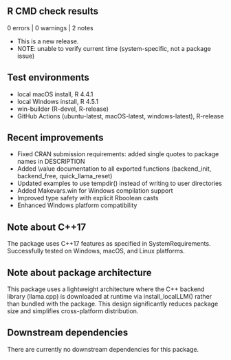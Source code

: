 ## R CMD check results

0 errors | 0 warnings | 2 notes

* This is a new release.
* NOTE: unable to verify current time (system-specific, not a package issue)

## Test environments

* local macOS install, R 4.4.1
* local Windows install, R 4.5.1
* win-builder (R-devel, R-release)
* GitHub Actions (ubuntu-latest, macOS-latest, windows-latest), R-release

## Recent improvements

* Fixed CRAN submission requirements: added single quotes to package names in DESCRIPTION
* Added \value documentation to all exported functions (backend_init, backend_free, quick_llama_reset)
* Updated examples to use tempdir() instead of writing to user directories
* Added Makevars.win for Windows compilation support
* Improved type safety with explicit Rboolean casts
* Enhanced Windows platform compatibility

## Note about C++17

The package uses C++17 features as specified in SystemRequirements.
Successfully tested on Windows, macOS, and Linux platforms.

## Note about package architecture

This package uses a lightweight architecture where the C++ backend library
(llama.cpp) is downloaded at runtime via install_localLLM() rather than
bundled with the package. This design significantly reduces package size
and simplifies cross-platform distribution.

## Downstream dependencies

There are currently no downstream dependencies for this package.
